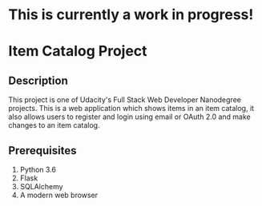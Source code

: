 # This is currently a work in progress!

# Item Catalog Project
## Description
This project is one of Udacity's Full Stack Web Developer Nanodegree projects.
This is a web application which shows items in an item catalog, it also allows 
users to register and login using email or OAuth 2.0 and make changes to an item
catalog.

## Prerequisites
1. Python 3.6
2. Flask
3. SQLAlchemy
4. A modern web browser